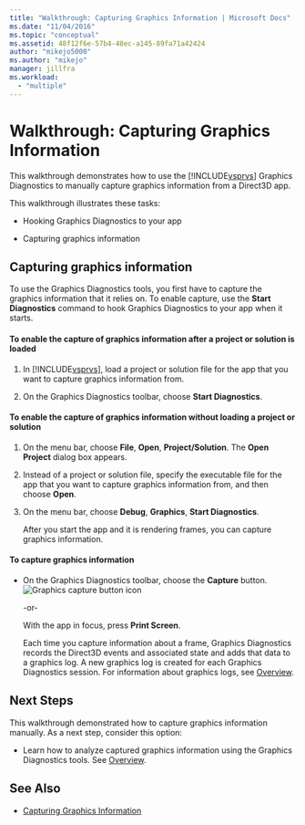 ```yaml
---
title: "Walkthrough: Capturing Graphics Information | Microsoft Docs"
ms.date: "11/04/2016"
ms.topic: "conceptual"
ms.assetid: 48f12f6e-57b4-48ec-a145-89fa71a42424
author: "mikejo5000"
ms.author: "mikejo"
manager: jillfra
ms.workload:
  - "multiple"
---
```

# Walkthrough: Capturing Graphics Information
This walkthrough demonstrates how to use the [!INCLUDE[vsprvs](../../code-quality/includes/vsprvs_md.md)] Graphics Diagnostics to manually capture graphics information from a Direct3D app.

 This walkthrough illustrates these tasks:

- Hooking Graphics Diagnostics to your app

- Capturing graphics information

## Capturing graphics information
 To use the Graphics Diagnostics tools, you first have to capture the graphics information that it relies on. To enable capture, use the **Start Diagnostics** command to hook Graphics Diagnostics to your app when it starts.

#### To enable the capture of graphics information after a project or solution is loaded

1. In [!INCLUDE[vsprvs](../../code-quality/includes/vsprvs_md.md)], load a project or solution file for the app that you want to capture graphics information from.

2. On the Graphics Diagnostics toolbar, choose **Start Diagnostics**.

#### To enable the capture of graphics information without loading a project or solution

1. On the menu bar, choose **File**, **Open**, **Project/Solution**. The **Open Project** dialog box appears.

2. Instead of a project or solution file, specify the executable file for the app that you want to capture graphics information from, and then choose **Open**.

3. On the menu bar, choose **Debug**, **Graphics**, **Start Diagnostics**.

   After you start the app and it is rendering frames, you can capture graphics information.

#### To capture graphics information

- On the Graphics Diagnostics toolbar, choose the **Capture** button. ![Graphics capture button icon](media/debuggingdirectxgraphics.png "DebuggingDirectXGraphics")

   -or-

   With the app in focus, press **Print Screen**.

  Each time you capture information about a frame, Graphics Diagnostics records the Direct3D events and associated state and adds that data to a graphics log. A new graphics log is created for each Graphics Diagnostics session. For information about graphics logs, see [Overview](overview-of-visual-studio-graphics-diagnostics.md).

## Next Steps
 This walkthrough demonstrated how to capture graphics information manually. As a next step, consider this option:

- Learn how to analyze captured graphics information using the Graphics Diagnostics tools. See [Overview](overview-of-visual-studio-graphics-diagnostics.md).

## See Also
- [Capturing Graphics Information](capturing-graphics-information.md)
